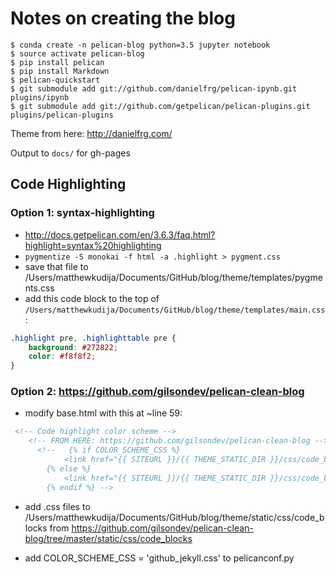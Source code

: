# Notes on creating the blog

```
$ conda create -n pelican-blog python=3.5 jupyter notebook
$ source activate pelican-blog
$ pip install pelican
$ pip install Markdown
$ pelican-quickstart
$ git submodule add git://github.com/danielfrg/pelican-ipynb.git plugins/ipynb
$ git submodule add git://github.com/getpelican/pelican-plugins.git plugins/pelican-plugins
```

Theme from here: http://danielfrg.com/

Output to `docs/` for gh-pages


## Code Highlighting

### Option 1: syntax-highlighting
- http://docs.getpelican.com/en/3.6.3/faq.html?highlight=syntax%20highlighting
- `pygmentize -S monokai -f html -a .highlight > pygment.css`
- save that file to /Users/matthewkudija/Documents/GitHub/blog/theme/templates/pygments.css
- add this code block to the top of `/Users/matthewkudija/Documents/GitHub/blog/theme/templates/main.css`:
```css
.highlight pre, .highlighttable pre {
    background: #272822;
    color: #f8f8f2;
}
```


### Option 2: https://github.com/gilsondev/pelican-clean-blog
- modify base.html with this at ~line 59:

```html
 <!-- Code highlight color scheme -->
    <!-- FROM HERE: https://github.com/gilsondev/pelican-clean-blog -->
      <!--   {% if COLOR_SCHEME_CSS %}
            <link href="{{ SITEURL }}/{{ THEME_STATIC_DIR }}/css/code_blocks/{{ COLOR_SCHEME_CSS }}" rel="stylesheet">
        {% else %}
            <link href="{{ SITEURL }}/{{ THEME_STATIC_DIR }}/css/code_blocks/darkly.css" rel="stylesheet">
        {% endif %} -->
``` 

- add .css files to /Users/matthewkudija/Documents/GitHub/blog/theme/static/css/code_blocks from https://github.com/gilsondev/pelican-clean-blog/tree/master/static/css/code_blocks

- add COLOR_SCHEME_CSS = 'github_jekyll.css' to pelicanconf.py